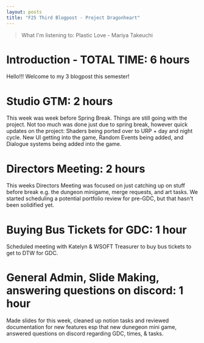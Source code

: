 ```yaml
---
layout: posts
title: "F25 Third Blogpost - Project Dragonheart"
---
```


> What I'm listening to: Plastic Love - Mariya Takeuchi

# Introduction - TOTAL TIME: 6 hours
Hello!!! Welcome to my 3 blogpost this semester!

# Studio GTM: 2 hours
This week was week before Spring Break. Things are still going with the project. Not too much was done just due to spring break, however quick updates on the project: Shaders being ported over to URP + day and night cycle. New UI getting into the game, Random Events being added, and Dialogue systems being added into the game.


# Directors Meeting: 2 hours
This weeks Directors Meeting was focused on just catching up on stuff before break e.g. the dungeon minigame, merge requests, and art tasks. We started scheduling a potential portfolio review for pre-GDC, but that hasn't been solidified yet.

# Buying Bus Tickets for GDC: 1 hour
Scheduled meeting with Katelyn & WSOFT Treasurer to buy bus tickets to get to DTW for GDC.

# General Admin, Slide Making, answering questions on discord: 1 hour
Made slides for this week, cleaned up notion tasks and reviewed documentation for new features esp that new dunegeon mini game, answered questions on discord regarding GDC, times, & tasks.



